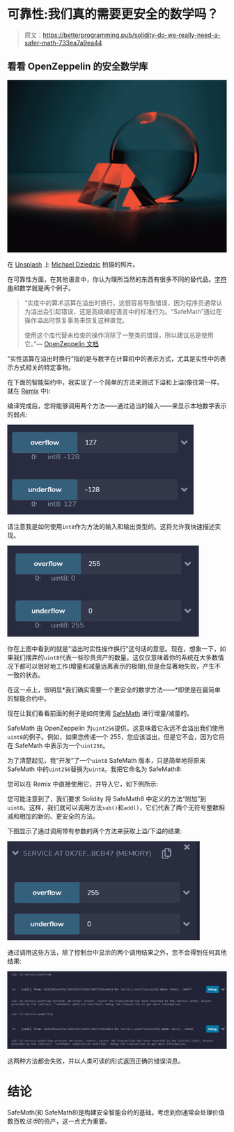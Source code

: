 # 可靠性:我们真的需要更安全的数学吗？

> 原文：<https://betterprogramming.pub/solidity-do-we-really-need-a-safer-math-733ea7a9ea44>

## 看看 OpenZeppelin 的安全数学库

![](img/afe9453f0d3d27fc42fa7c441c32165c.png)

在 [Unsplash](https://unsplash.com?utm_source=medium&utm_medium=referral) 上 [Michael Dziedzic](https://unsplash.com/@lazycreekimages?utm_source=medium&utm_medium=referral) 拍摄的照片。

在可靠性方面，在其他语言中，你认为理所当然的东西有很多不同的替代品。[字符串](https://medium.com/better-programming/solidity-playing-with-strings-aca62d118ae5)和数学就是两个例子。

> “实度中的算术运算在溢出时换行。这很容易导致错误，因为程序员通常认为溢出会引起错误，这是高级编程语言中的标准行为。“SafeMath”通过在操作溢出时恢复事务来恢复这种直觉。
> 
> 使用这个库代替未检查的操作消除了一整类的错误，所以建议总是使用它。”— [OpenZeppelin 文档](https://docs.openzeppelin.com/contracts/3.x/api/math)

“实性运算在溢出时换行”指的是与数字在计算机中的表示方式，尤其是实性中的表示方式相关的特定事物。

在下面的智能契约中，我实现了一个简单的方法来测试下溢和上溢(像往常一样，就在 [Remix](https://remix.ethereum.org/) 中):

编译完成后，您将能够调用两个方法——通过适当的输入——来显示本地数字表示的弱点:

![](img/07f03875b6ab36c57078a2097dc6bd63.png)

请注意我是如何使用`int8`作为方法的输入和输出类型的。这将允许我快速描述实现。

![](img/941be835dbee9e452401ec54bc9e954f.png)

你在上图中看到的就是“溢出时实性操作换行”这句话的意思。现在，想象一下，如果我们摆弄的`uint8`代表一些珍贵资产的数量。这仅仅意味着你的系统在大多数情况下都可以很好地工作(增量和减量远离表示的极限),但是会显著地失败，产生不一致的状态。

在这一点上，很明显*我们确实需要一个更安全的数学方法——*即使是在最简单的智能合约中。

现在让我们看看前面的例子是如何使用 [SafeMath](https://docs.openzeppelin.com/contracts/2.x/api/math#safemath) 进行增量/减量的。

SafeMath 由 OpenZeppelin 为`uint256`提供。这意味着它永远不会溢出我们使用`uint8`的例子。例如，如果您传递一个 255，您应该溢出，但是它不会，因为它将在 SafeMath 中表示为一个`uint256`。

为了清楚起见，我“开发”了一个`uint8` SafeMath 版本，只是简单地将原来 SafeMath 中的`uint256`替换为`uint8`。我把它命名为 SafeMath8:

您可以在 Remix 中直接使用它，并导入它，如下例所示:

您可能注意到了，我们要求 Solidity 将 SafeMath8 中定义的方法“附加”到`uint8`。这样，我们就可以调用方法`sub()`和`add()`，它们代表了两个无符号整数相减和相加的新的、更安全的方法。

下图显示了通过调用带有参数的两个方法来获取上溢/下溢的结果:

![](img/992bdad2c300e649c20b8c75d29af70f.png)

通过调用这些方法，除了控制台中显示的两个调用结果之外，您不会得到任何其他结果:

![](img/097ba0e7bac369ff9471625ac3501f11.png)

这两种方法都会失败，并以人类可读的形式返回正确的错误消息。

# 结论

SafeMath(和 SafeMath8)是构建安全智能合约的基础。考虑到你通常会处理价值数百枚*法币*的资产，这一点尤为重要。